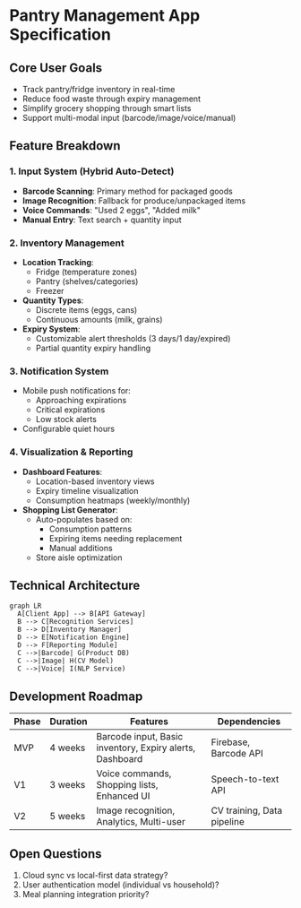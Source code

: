 # Pantry Management App Specification

## Core User Goals
- Track pantry/fridge inventory in real-time
- Reduce food waste through expiry management
- Simplify grocery shopping through smart lists
- Support multi-modal input (barcode/image/voice/manual)

## Feature Breakdown
### 1. Input System (Hybrid Auto-Detect)
- **Barcode Scanning**: Primary method for packaged goods
- **Image Recognition**: Fallback for produce/unpackaged items
- **Voice Commands**: "Used 2 eggs", "Added milk"
- **Manual Entry**: Text search + quantity input

### 2. Inventory Management
- **Location Tracking**: 
  - Fridge (temperature zones)
  - Pantry (shelves/categories)
  - Freezer
- **Quantity Types**:
  - Discrete items (eggs, cans)
  - Continuous amounts (milk, grains)
- **Expiry System**:
  - Customizable alert thresholds (3 days/1 day/expired)
  - Partial quantity expiry handling

### 3. Notification System
- Mobile push notifications for:
  - Approaching expirations
  - Critical expirations
  - Low stock alerts
- Configurable quiet hours

### 4. Visualization & Reporting
- **Dashboard Features**:
  - Location-based inventory views
  - Expiry timeline visualization
  - Consumption heatmaps (weekly/monthly)
- **Shopping List Generator**:
  - Auto-populates based on:
    - Consumption patterns
    - Expiring items needing replacement
    - Manual additions
  - Store aisle optimization

## Technical Architecture
```mermaid
graph LR
  A[Client App] --> B[API Gateway]
  B --> C[Recognition Services]
  B --> D[Inventory Manager]
  D --> E[Notification Engine]
  D --> F[Reporting Module]
  C -->|Barcode| G(Product DB)
  C -->|Image| H(CV Model)
  C -->|Voice| I(NLP Service)
```

## Development Roadmap
| Phase | Duration | Features | Dependencies |
|-------|----------|----------|--------------|
| MVP | 4 weeks | Barcode input, Basic inventory, Expiry alerts, Dashboard | Firebase, Barcode API |
| V1 | 3 weeks | Voice commands, Shopping lists, Enhanced UI | Speech-to-text API |
| V2 | 5 weeks | Image recognition, Analytics, Multi-user | CV training, Data pipeline |

## Open Questions
1. Cloud sync vs local-first data strategy?
2. User authentication model (individual vs household)?
3. Meal planning integration priority?
